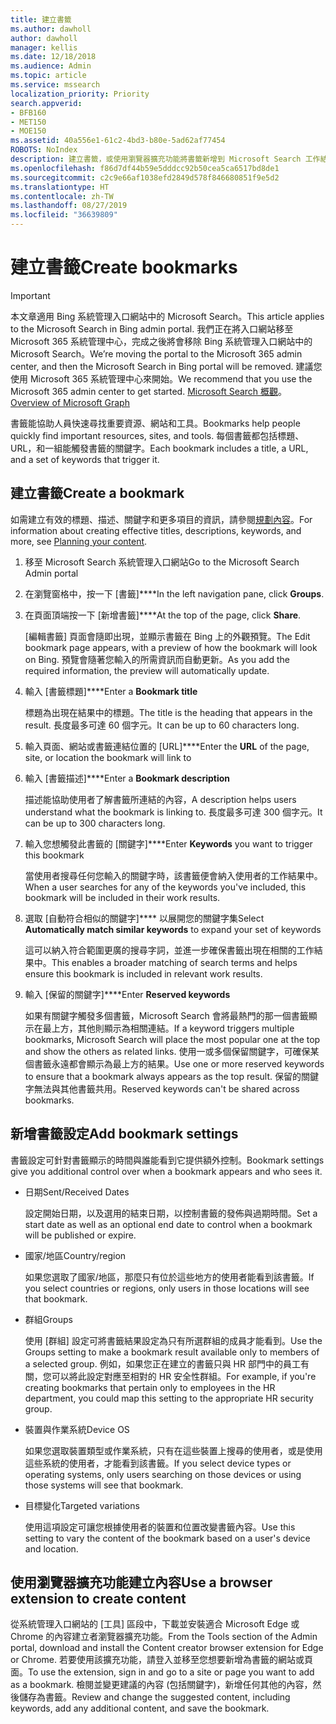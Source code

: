 ```yaml
---
title: 建立書籤
ms.author: dawholl
author: dawholl
manager: kellis
ms.date: 12/18/2018
ms.audience: Admin
ms.topic: article
ms.service: mssearch
localization_priority: Priority
search.appverid:
- BFB160
- MET150
- MOE150
ms.assetid: 40a556e1-61c2-4bd3-b80e-5ad62af77454
ROBOTS: NoIndex
description: 建立書籤，或使用瀏覽器擴充功能將書籤新增到 Microsoft Search 工作結果
ms.openlocfilehash: f86d7df44b59e5dddcc92b50cea5ca6517bd8de1
ms.sourcegitcommit: c2c9e66af1038efd2849d578f846680851f9e5d2
ms.translationtype: HT
ms.contentlocale: zh-TW
ms.lasthandoff: 08/27/2019
ms.locfileid: "36639809"
---
```

# <a name="create-bookmarks"></a><span data-ttu-id="d06d0-103">建立書籤</span><span class="sxs-lookup"><span data-stu-id="d06d0-103">Create bookmarks</span></span>

> [!IMPORTANT]
> <span data-ttu-id="d06d0-104">本文章適用 Bing 系統管理入口網站中的 Microsoft Search。</span><span class="sxs-lookup"><span data-stu-id="d06d0-104">This article applies to the Microsoft Search in Bing admin portal.</span></span> <span data-ttu-id="d06d0-105">我們正在將入口網站移至 Microsoft 365 系統管理中心，完成之後將會移除 Bing 系統管理入口網站中的 Microsoft Search。</span><span class="sxs-lookup"><span data-stu-id="d06d0-105">We’re moving the portal to the Microsoft 365 admin center, and then the Microsoft Search in Bing portal will be removed.</span></span> <span data-ttu-id="d06d0-106">建議您使用 Microsoft 365 系統管理中心來開始。</span><span class="sxs-lookup"><span data-stu-id="d06d0-106">We recommend that you use the Microsoft 365 admin center to get started.</span></span> <span data-ttu-id="d06d0-107">[Microsoft Search 概觀](overview-microsoft-search.md)。</span><span class="sxs-lookup"><span data-stu-id="d06d0-107">[Overview of Microsoft Graph](overview-microsoft-search.md)</span></span>
    
<span data-ttu-id="d06d0-108">書籤能協助人員快速尋找重要資源、網站和工具。</span><span class="sxs-lookup"><span data-stu-id="d06d0-108">Bookmarks help people quickly find important resources, sites, and tools.</span></span> <span data-ttu-id="d06d0-109">每個書籤都包括標題、URL，和一組能觸發書籤的關鍵字。</span><span class="sxs-lookup"><span data-stu-id="d06d0-109">Each bookmark includes a title, a URL, and a set of keywords that trigger it.</span></span>
  
## <a name="create-a-bookmark"></a><span data-ttu-id="d06d0-110">建立書籤</span><span class="sxs-lookup"><span data-stu-id="d06d0-110">Create a bookmark</span></span>

<span data-ttu-id="d06d0-111">如需建立有效的標題、描述、關鍵字和更多項目的資訊，請參閱[規劃內容](plan-your-content.md)。</span><span class="sxs-lookup"><span data-stu-id="d06d0-111">For information about creating effective titles, descriptions, keywords, and more, see [Planning your content](plan-your-content.md).</span></span>
  
1. <span data-ttu-id="d06d0-112">移至 Microsoft Search 系統管理入口網站</span><span class="sxs-lookup"><span data-stu-id="d06d0-112">Go to the Microsoft Search Admin portal</span></span>
    
2. <span data-ttu-id="d06d0-113">在瀏覽窗格中，按一下 [書籤]\*\*\*\*</span><span class="sxs-lookup"><span data-stu-id="d06d0-113">In the left navigation pane, click **Groups**.</span></span>
    
3. <span data-ttu-id="d06d0-114">在頁面頂端按一下 [新增書籤]\*\*\*\*</span><span class="sxs-lookup"><span data-stu-id="d06d0-114">At the top of the page, click **Share**.</span></span>
    
    <span data-ttu-id="d06d0-115">[編輯書籤] 頁面會隨即出現，並顯示書籤在 Bing 上的外觀預覽。</span><span class="sxs-lookup"><span data-stu-id="d06d0-115">The Edit bookmark page appears, with a preview of how the bookmark will look on Bing.</span></span> <span data-ttu-id="d06d0-116">預覽會隨著您輸入的所需資訊而自動更新。</span><span class="sxs-lookup"><span data-stu-id="d06d0-116">As you add the required information, the preview will automatically update.</span></span>
    
4. <span data-ttu-id="d06d0-117">輸入 [書籤標題]\*\*\*\*</span><span class="sxs-lookup"><span data-stu-id="d06d0-117">Enter a **Bookmark title**</span></span>
    
    <span data-ttu-id="d06d0-118">標題為出現在結果中的標題。</span><span class="sxs-lookup"><span data-stu-id="d06d0-118">The title is the heading that appears in the result.</span></span> <span data-ttu-id="d06d0-119">長度最多可達 60 個字元。</span><span class="sxs-lookup"><span data-stu-id="d06d0-119">It can be up to 60 characters long.</span></span>
    
5. <span data-ttu-id="d06d0-120">輸入頁面、網站或書籤連結位置的 [URL]\*\*\*\*</span><span class="sxs-lookup"><span data-stu-id="d06d0-120">Enter the **URL** of the page, site, or location the bookmark will link to</span></span> 
    
6. <span data-ttu-id="d06d0-121">輸入 [書籤描述]\*\*\*\*</span><span class="sxs-lookup"><span data-stu-id="d06d0-121">Enter a **Bookmark description**</span></span>
    
    <span data-ttu-id="d06d0-122">描述能協助使用者了解書籤所連結的內容，</span><span class="sxs-lookup"><span data-stu-id="d06d0-122">A description helps users understand what the bookmark is linking to.</span></span> <span data-ttu-id="d06d0-123">長度最多可達 300 個字元。</span><span class="sxs-lookup"><span data-stu-id="d06d0-123">It can be up to 300 characters long.</span></span>
    
7. <span data-ttu-id="d06d0-124">輸入您想觸發此書籤的 [關鍵字]\*\*\*\*</span><span class="sxs-lookup"><span data-stu-id="d06d0-124">Enter **Keywords** you want to trigger this bookmark</span></span> 
    
    <span data-ttu-id="d06d0-125">當使用者搜尋任何您輸入的關鍵字時，該書籤便會納入使用者的工作結果中。</span><span class="sxs-lookup"><span data-stu-id="d06d0-125">When a user searches for any of the keywords you've included, this bookmark will be included in their work results.</span></span>
    
8. <span data-ttu-id="d06d0-126">選取 [自動符合相似的關鍵字]\*\*\*\* 以展開您的關鍵字集</span><span class="sxs-lookup"><span data-stu-id="d06d0-126">Select **Automatically match similar keywords** to expand your set of keywords</span></span> 
    
    <span data-ttu-id="d06d0-127">這可以納入符合範圍更廣的搜尋字詞，並進一步確保書籤出現在相關的工作結果中。</span><span class="sxs-lookup"><span data-stu-id="d06d0-127">This enables a broader matching of search terms and helps ensure this bookmark is included in relevant work results.</span></span>
    
9. <span data-ttu-id="d06d0-128">輸入 [保留的關鍵字]\*\*\*\*</span><span class="sxs-lookup"><span data-stu-id="d06d0-128">Enter **Reserved keywords**</span></span>
    
    <span data-ttu-id="d06d0-129">如果有關鍵字觸發多個書籤，Microsoft Search 會將最熱門的那一個書籤顯示在最上方，其他則顯示為相關連結。</span><span class="sxs-lookup"><span data-stu-id="d06d0-129">If a keyword triggers multiple bookmarks, Microsoft Search will place the most popular one at the top and show the others as related links.</span></span> <span data-ttu-id="d06d0-130">使用一或多個保留關鍵字，可確保某個書籤永遠都會顯示為最上方的結果。</span><span class="sxs-lookup"><span data-stu-id="d06d0-130">Use one or more reserved keywords to ensure that a bookmark always appears as the top result.</span></span> <span data-ttu-id="d06d0-131">保留的關鍵字無法與其他書籤共用。</span><span class="sxs-lookup"><span data-stu-id="d06d0-131">Reserved keywords can't be shared across bookmarks.</span></span>
    
## <a name="add-bookmark-settings"></a><span data-ttu-id="d06d0-132">新增書籤設定</span><span class="sxs-lookup"><span data-stu-id="d06d0-132">Add bookmark settings</span></span>

<span data-ttu-id="d06d0-133">書籤設定可針對書籤顯示的時間與誰能看到它提供額外控制。</span><span class="sxs-lookup"><span data-stu-id="d06d0-133">Bookmark settings give you additional control over when a bookmark appears and who sees it.</span></span>
  
- <span data-ttu-id="d06d0-134">日期</span><span class="sxs-lookup"><span data-stu-id="d06d0-134">Sent/Received Dates</span></span>
    
    <span data-ttu-id="d06d0-135">設定開始日期，以及選用的結束日期，以控制書籤的發佈與過期時間。</span><span class="sxs-lookup"><span data-stu-id="d06d0-135">Set a start date as well as an optional end date to control when a bookmark will be published or expire.</span></span> 
    
- <span data-ttu-id="d06d0-136">國家/地區</span><span class="sxs-lookup"><span data-stu-id="d06d0-136">Country/region</span></span>
    
    <span data-ttu-id="d06d0-137">如果您選取了國家/地區，那麼只有位於這些地方的使用者能看到該書籤。</span><span class="sxs-lookup"><span data-stu-id="d06d0-137">If you select countries or regions, only users in those locations will see that bookmark.</span></span>
    
- <span data-ttu-id="d06d0-138">群組</span><span class="sxs-lookup"><span data-stu-id="d06d0-138">Groups</span></span>
    
    <span data-ttu-id="d06d0-139">使用 [群組] 設定可將書籤結果設定為只有所選群組的成員才能看到。</span><span class="sxs-lookup"><span data-stu-id="d06d0-139">Use the Groups setting to make a bookmark result available only to members of a selected group.</span></span> <span data-ttu-id="d06d0-140">例如，如果您正在建立的書籤只與 HR 部門中的員工有關，您可以將此設定對應至相對的 HR 安全性群組。</span><span class="sxs-lookup"><span data-stu-id="d06d0-140">For example, if you're creating bookmarks that pertain only to employees in the HR department, you could map this setting to the appropriate HR security group.</span></span>
    
- <span data-ttu-id="d06d0-141">裝置與作業系統</span><span class="sxs-lookup"><span data-stu-id="d06d0-141">Device OS</span></span>
    
    <span data-ttu-id="d06d0-142">如果您選取裝置類型或作業系統，只有在這些裝置上搜尋的使用者，或是使用這些系統的使用者，才能看到該書籤。</span><span class="sxs-lookup"><span data-stu-id="d06d0-142">If you select device types or operating systems, only users searching on those devices or using those systems will see that bookmark.</span></span>
    
- <span data-ttu-id="d06d0-143">目標變化</span><span class="sxs-lookup"><span data-stu-id="d06d0-143">Targeted variations</span></span>
    
    <span data-ttu-id="d06d0-144">使用這項設定可讓您根據使用者的裝置和位置改變書籤內容。</span><span class="sxs-lookup"><span data-stu-id="d06d0-144">Use this setting to vary the content of the bookmark based on a user's device and location.</span></span>
    
## <a name="use-a-browser-extension-to-create-content"></a><span data-ttu-id="d06d0-145">使用瀏覽器擴充功能建立內容</span><span class="sxs-lookup"><span data-stu-id="d06d0-145">Use a browser extension to create content</span></span>

<span data-ttu-id="d06d0-146">從系統管理入口網站的 [工具] 區段中，下載並安裝適合 Microsoft Edge 或 Chrome 的內容建立者瀏覽器擴充功能。</span><span class="sxs-lookup"><span data-stu-id="d06d0-146">From the Tools section of the Admin portal, download and install the Content creator browser extension for Edge or Chrome.</span></span> <span data-ttu-id="d06d0-147">若要使用該擴充功能，請登入並移至您想要新增為書籤的網站或頁面。</span><span class="sxs-lookup"><span data-stu-id="d06d0-147">To use the extension, sign in and go to a site or page you want to add as a bookmark.</span></span> <span data-ttu-id="d06d0-148">檢閱並變更建議的內容 (包括關鍵字)，新增任何其他的內容，然後儲存為書籤。</span><span class="sxs-lookup"><span data-stu-id="d06d0-148">Review and change the suggested content, including keywords, add any additional content, and save the bookmark.</span></span>
